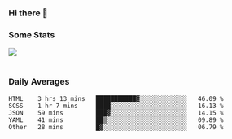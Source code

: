### Hi there 👋

<!--
**haruishi43/haruishi43** is a ✨ _special_ ✨ repository because its `README.md` (this file) appears on your GitHub profile.

Here are some ideas to get you started:

- 🔭 I’m currently working on ...
- 🌱 I’m currently learning ...
- 👯 I’m looking to collaborate on ...
- 🤔 I’m looking for help with ...
- 💬 Ask me about ...
- 📫 How to reach me: ...
- 😄 Pronouns: ...
- ⚡ Fun fact: ...
-->

### Some Stats
<div>
  <img align="center" src="https://github-readme-stats.vercel.app/api?username=haruishi43&count_private=true&show_icons=true" />
</div>

</br>

### Daily Averages

<!--START_SECTION:waka-->
```text
HTML    3 hrs 13 mins   ███████████▓░░░░░░░░░░░░░   46.09 % 
SCSS    1 hr 7 mins     ████░░░░░░░░░░░░░░░░░░░░░   16.13 % 
JSON    59 mins         ███▓░░░░░░░░░░░░░░░░░░░░░   14.15 % 
YAML    41 mins         ██▒░░░░░░░░░░░░░░░░░░░░░░   09.89 % 
Other   28 mins         █▓░░░░░░░░░░░░░░░░░░░░░░░   06.79 % 
```
<!--END_SECTION:waka-->
